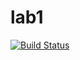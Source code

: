 # lab1

[![Build Status](https://travis-ci.com/itmo-java-basics-2020/task-1-Sadji0.svg?branch=master)](https://travis-ci.com/itmo-java-basics-2020/task-1-Sadji0)